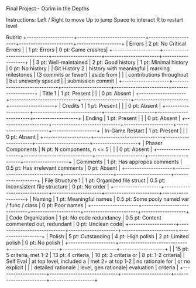 Final Project - Oarim in the Depths

Instructions:
    Left / Right to move
    Up to jump
    Space to interact
    R to restart level

Rubric
+--------------------+-----------------------------+---------------------+-----------------------+-------------------+
| Errors             | 2 pt: No Critical Errors    |                     | 1 pt: Errors          | 0 pt: Game crashes|
+--------------------+-----------------------------+---------------------+-----------------------+-------------------+
|                    | 3 pt: Well-maintained       | 2 pt: Good history  | 1 pt: Minimal history | 0 pt: No history  |
| Git History 2      | history with meaningful     | marking milestones  | (3 commits or fewer)  | aside from        |
|                    | contributions throughout    | but unevenly spaced |                       | submission commit |
+--------------------+-----------------------------+---------------------+-----------------------+-------------------+
| Title 1            | 1 pt: Present               |                     |                       | 0 pt: Absent      |
+--------------------+-----------------------------+---------------------+-----------------------+-------------------+
| Credits 1          | 1 pt: Present               |                     |                       | 0 pt: Absent      |
+--------------------+-----------------------------+---------------------+-----------------------+-------------------+
| Ending             | 1 pt: Present               |                     |                       | 0 pt: Absent      |
+--------------------+-----------------------------+---------------------+-----------------------+-------------------+
| In-Game Restart    | 1 pt: Present               |                     |                       | 0 pt: Absent      |
+--------------------+-----------------------------+---------------------+-----------------------+-------------------+
| Phaser Components  | N pt: N components, n <= 5  |                     |                       | 0 pt: Absent      |
+--------------------+-----------------------------+---------------------+-----------------------+-------------------+
| Comments           | 1 pt: Has appropos comments | 0.5 pt: Has irrelevant comments             | 0 pt: Absent      |
+--------------------+-----------------------------+---------------------+-----------------------+-------------------+
| File Structure 1   | 1 pt: Organized file struct | 0.5 pt: Inconsistent file structure         | 0 pt: No order    |
+--------------------+-----------------------------+---------------------+-----------------------+-------------------+
| Naming             | 1 pt: Meaningful names      | 0.5 pt: Some pooly named var / func / class | 0 pt: Poor names  |
+--------------------+-----------------------------+---------------------+-----------------------+-------------------+
| Code Organization  | 1 pt: No code redundancy    | 0.5 pt: Content commented out, redundant    | 0 pt: Unclean code|
+--------------------+-----------------------------+---------------------+-----------------------+-------------------+
| Polish             | 5 pt: Outstanding           | 4 pt: High polish   | 2 pt: Limited polish  | 0 pt: No polish   |
+--------------------+-----------------------------+---------------------+-----------------------+-------------------+
|                    | 15 pt: 5 criteria, met 1-2  | 13 pt: 4 criteria,  | 10 pt: 3 criteria or  | 8 pt: 1-2 criteria|
| Self Eval          | at top level, included a    | met 2+ at top 1-2   | no rationale for      | or no explicit    |
|                    | detailed rationale          | level, gen rationale| evaluation            | criteria          |
+--------------------+-----------------------------+---------------------+-----------------------+-------------------+




